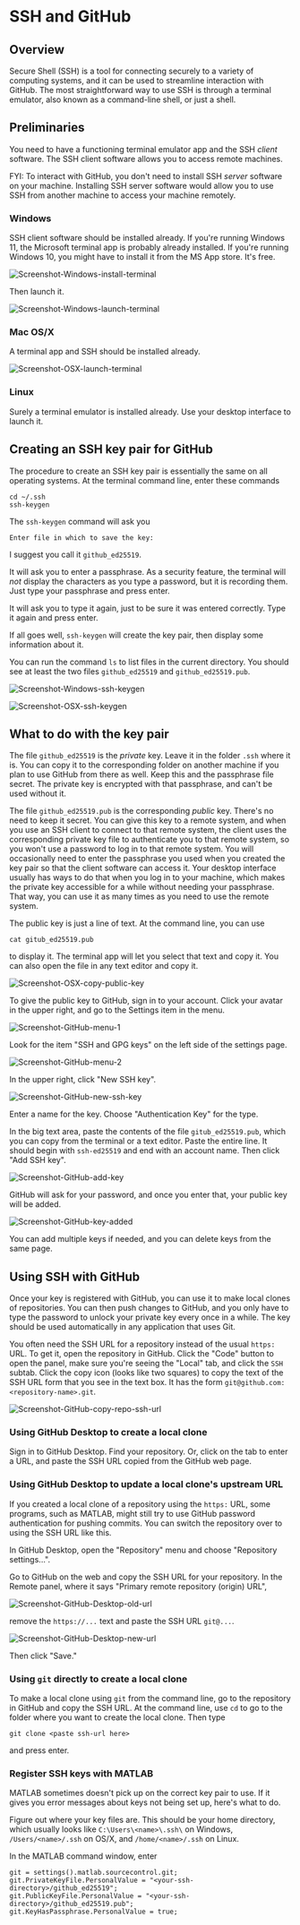 # SSH and GitHub

## Overview

Secure Shell (SSH) is a tool for connecting securely to a variety of computing systems, and it can be used to streamline interaction with GitHub.
The most straightforward way to use SSH is through a terminal emulator, also known as a command-line shell, or just a shell.

## Preliminaries

You need to have a functioning terminal emulator app and the SSH *client* software.
The SSH client software allows you to access remote machines.

FYI:
To interact with GitHub, you don't need to install SSH *server* software on your machine.
Installing SSH server software would allow you to use SSH from another machine to access your machine remotely.

### Windows

SSH client software should be installed already.
If you're running Windows 11, the Microsoft terminal app is probably already installed.
If you're running Windows 10, you might have to install it from the MS App store.
It's free.

![Screenshot-Windows-install-terminal](Screenshot-Windows-install-terminal.png "Screenshot of Microsoft terminal in the app store")

Then launch it.

![Screenshot-Windows-launch-terminal](Screenshot-Windows-launch-terminal.png "Screenshot of launching Microsoft terminal")

### Mac OS/X

A terminal app and SSH should be installed already.

![Screenshot-OSX-launch-terminal](Screenshot-OSX-launch-terminal.png "Screenshot of launching the Mac OS/X terminal")

### Linux

Surely a terminal emulator is installed already.
Use your desktop interface to launch it.

## Creating an SSH key pair for GitHub

The procedure to create an SSH key pair is essentially the same on all operating systems.
At the terminal command line, enter these commands

```
cd ~/.ssh
ssh-keygen
```

The `ssh-keygen` command will ask you

```
Enter file in which to save the key:
```

I suggest you call it `github_ed25519`.

It will ask you to enter a passphrase.
As a security feature, the terminal will *not* display the characters as you type a password, but it is recording them.
Just type your passphrase and press enter.

It will ask you to type it again, just to be sure it was entered correctly.
Type it again and press enter.

If all goes well, `ssh-keygen` will create the key pair,
then display some information about it.

You can run the command `ls` to list files in the current directory.
You should see at least the two files `github_ed25519` and `github_ed25519.pub`.

![Screenshot-Windows-ssh-keygen](Screenshot-Windows-ssh-keygen.png "Screenshot of ssh-keygen on Windows")

![Screenshot-OSX-ssh-keygen](Screenshot-OSX-ssh-keygen.png "Screenshot of ssh-keygen on OSX")

## What to do with the key pair

The file `github_ed25519` is the *private* key.
Leave it in the folder `.ssh` where it is.
You can copy it to the corresponding folder on another machine if you plan to use GitHub from there as well.
Keep this and the passphrase file secret.
The private key is encrypted with that passphrase, and can't be used without it.

The file `github_ed25519.pub` is the corresponding *public* key.
There's no need to keep it secret.
You can give this key to a remote system, and when you use an SSH client to connect to that remote system, the client uses the corresponding private key file to authenticate you to that remote system, so you won't use a password to log in to that remote system.
You will occasionally need to enter the passphrase you used when you created the key pair so that the client software can access it.
Your desktop interface usually has ways to do that when you log in to your machine, which makes the private key accessible for a while without needing your passphrase.
That way, you can use it as many times as you need to use the remote system.

The public key is just a line of text.
At the command line, you can use

```
cat gitub_ed25519.pub
```

to display it.
The terminal app will let you select that text and copy it.
You can also open the file in any text editor and copy it.

![Screenshot-OSX-copy-public-key](Screenshot-OSX-copy-public-key.png "Screenshot of terminal with public key displayed and selected")

To give the public key to GitHub, sign in to your account.
Click your avatar in the upper right, and go to the Settings item in the menu.

![Screenshot-GitHub-menu-1](Screenshot-GitHub-menu-1.png "Screenshot of GitHub menu")

Look for the item "SSH and GPG keys" on the left side of the settings page.

![Screenshot-GitHub-menu-2](Screenshot-GitHub-menu-2.png "Screenshot of GitHub menu")

In the upper right, click "New SSH key".

![Screenshot-GitHub-new-ssh-key](Screenshot-GitHub-new-ssh-key.png "Screenshot of GitHub SSH key list")

Enter a name for the key.
Choose "Authentication Key" for the type.

In the big text area, paste the contents of the file `gitub_ed25519.pub`, which you can copy from the terminal or a text editor.
Paste the entire line.
It should begin with `ssh-ed25519` and end with an account name.
Then click "Add SSH key".

![Screenshot-GitHub-add-key](Screenshot-GitHub-add-key.png "Screenshot of adding the key in GitHub")

GitHub will ask for your password, and once you enter that, your public key will be added.

![Screenshot-GitHub-key-added](Screenshot-GitHub-key-added.png "Screenshot of adding the key in GitHub")

You can add multiple keys if needed, and you can delete keys from the same page.

## Using SSH with GitHub

Once your key is registered with GitHub, you can use it to make local clones of repositories.
You can then push changes to GitHub, and you only have to type the password to unlock your private key every once in a while.
The key should be used automatically in any application that uses Git.

You often need the SSH URL for a repository instead of the usual `https:` URL.
To get it, open the repository in GitHub.
Click the "Code" button to open the panel, make sure you're seeing the "Local" tab, and click the `SSH` subtab.
Click the copy icon (looks like two squares) to copy the text of the SSH URL form that you see in the text box.
It has the form `git@github.com:<repository-name>.git`.

![Screenshot-GitHub-copy-repo-ssh-url](Screenshot-GitHub-copy-repo-ssh-url.png "Screenshot of how to copy the SSH URL")

### Using GitHub Desktop to create a local clone

Sign in to GitHub Desktop.
Find your repository.
Or, click on the tab to enter a URL, and paste the SSH URL copied from the GitHub web page.

### Using GitHub Desktop to update a local clone's upstream URL

If you created a local clone of a repository using the `https:` URL, some programs, such as MATLAB, might still try to use GitHub password authentication for pushing commits.
You can switch the repository over to using the SSH URL like this.

In GitHub Desktop, open the "Repository" menu and choose "Repository settings...".

Go to GitHub on the web and copy the SSH URL for your repository.
In the Remote panel, where it says "Primary remote repository (origin) URL",

![Screenshot-GitHub-Desktop-old-url](Screenshot-GitHub-Desktop-old-url.png "Screenshot of repository settings with the old URL")

remove the `https://...` text and paste the SSH URL `git@...`.

![Screenshot-GitHub-Desktop-new-url](Screenshot-GitHub-Desktop-new-url.png "Screenshot of repository settings with the new URL")

Then click "Save."


### Using `git` directly to create a local clone

To make a local clone using `git` from the command line, go to the repository in GitHub and copy the SSH URL.
At the command line, use `cd` to go to the folder where you want to create the local clone.
Then type

```
git clone <paste ssh-url here>
```

and press enter.

### Register SSH keys with MATLAB

MATLAB sometimes doesn't pick up on the correct key pair to use.
If it gives you error messages about keys not being set up, here's what to do.

Figure out where your key files are.
This should be your home directory, which usually looks like
`C:\Users\<name>\.ssh\` on Windows,
`/Users/<name>/.ssh` on OS/X,
and
`/home/<name>/.ssh` on Linux.

In the MATLAB command window, enter

```
git = settings().matlab.sourcecontrol.git;
git.PrivateKeyFile.PersonalValue = "<your-ssh-directory>/github_ed25519";
git.PublicKeyFile.PersonalValue = "<your-ssh-directory>/github_ed25519.pub";
git.KeyHasPassphrase.PersonalValue = true;
```
